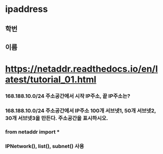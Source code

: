 # ipaddress
## 학번
## 이름
# https://netaddr.readthedocs.io/en/latest/tutorial_01.html

### 168.188.10.0/24 주소공간에서 시작 IP주소, 끝 IP주소는?
### 168.188.10.0/24 주소공간에서 IP주소 100개 서브넷1, 50개 서브넷2, 30개 서브넷3을 만든다. 주소공간을 표시하시오.
### from netaddr import * 
### IPNetwork(), list(), subnet() 사용
